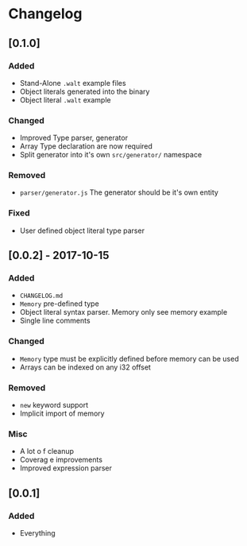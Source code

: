 # Changelog

## [0.1.0]

### Added

- Stand-Alone `.walt` example files
- Object literals generated into the binary
- Object literal `.walt` example

### Changed

- Improved Type parser, generator
- Array Type declaration are now required
- Split generator into it's own `src/generator/` namespace

### Removed

- `parser/generator.js` The generator should be it's own entity

### Fixed

- User defined object literal type parser

## [0.0.2] - 2017-10-15

### Added

* `CHANGELOG.md`
* `Memory` pre-defined type
* Object literal syntax parser. Memory only see memory example
* Single line comments

### Changed

* `Memory` type must be explicitly defined before memory can be used
* Arrays can be indexed on any i32 offset

### Removed

* `new` keyword support
* Implicit import of memory

### Misc

* A lot o f cleanup
* Coverag e improvements
* Improved expression parser

## [0.0.1]

### Added

* Everything

